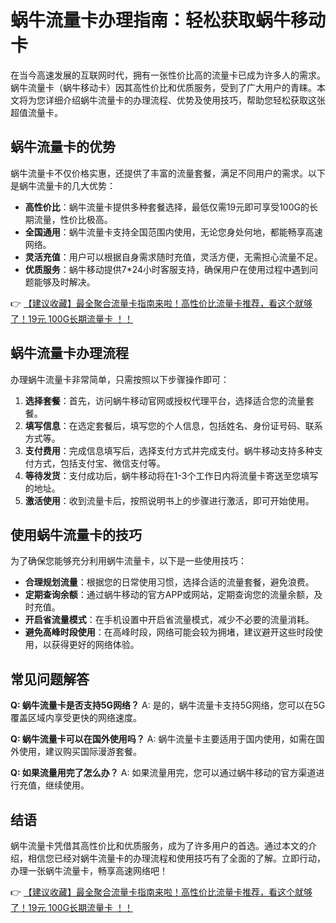 # 蜗牛流量卡办理指南：轻松获取蜗牛移动卡

在当今高速发展的互联网时代，拥有一张性价比高的流量卡已成为许多人的需求。蜗牛流量卡（蜗牛移动卡）因其高性价比和优质服务，受到了广大用户的青睐。本文将为您详细介绍蜗牛流量卡的办理流程、优势及使用技巧，帮助您轻松获取这张超值流量卡。

## 蜗牛流量卡的优势

蜗牛流量卡不仅价格实惠，还提供了丰富的流量套餐，满足不同用户的需求。以下是蜗牛流量卡的几大优势：

- **高性价比**：蜗牛流量卡提供多种套餐选择，最低仅需19元即可享受100G的长期流量，性价比极高。
- **全国通用**：蜗牛流量卡支持全国范围内使用，无论您身处何地，都能畅享高速网络。
- **灵活充值**：用户可以根据自身需求随时充值，灵活方便，无需担心流量不足。
- **优质服务**：蜗牛移动提供7*24小时客服支持，确保用户在使用过程中遇到问题能够及时解决。

👉 [【建议收藏】最全聚合流量卡指南来啦！高性价比流量卡推荐，看这个就够了！19元 100G长期流量卡 ！！](https://bit.ly/Liuliangka)

## 蜗牛流量卡办理流程

办理蜗牛流量卡非常简单，只需按照以下步骤操作即可：

1. **选择套餐**：首先，访问蜗牛移动官网或授权代理平台，选择适合您的流量套餐。
2. **填写信息**：在选定套餐后，填写您的个人信息，包括姓名、身份证号码、联系方式等。
3. **支付费用**：完成信息填写后，选择支付方式并完成支付。蜗牛移动支持多种支付方式，包括支付宝、微信支付等。
4. **等待发货**：支付成功后，蜗牛移动将在1-3个工作日内将流量卡寄送至您填写的地址。
5. **激活使用**：收到流量卡后，按照说明书上的步骤进行激活，即可开始使用。

## 使用蜗牛流量卡的技巧

为了确保您能够充分利用蜗牛流量卡，以下是一些使用技巧：

- **合理规划流量**：根据您的日常使用习惯，选择合适的流量套餐，避免浪费。
- **定期查询余额**：通过蜗牛移动的官方APP或网站，定期查询您的流量余额，及时充值。
- **开启省流量模式**：在手机设置中开启省流量模式，减少不必要的流量消耗。
- **避免高峰时段使用**：在高峰时段，网络可能会较为拥堵，建议避开这些时段使用，以获得更好的网络体验。

## 常见问题解答

**Q: 蜗牛流量卡是否支持5G网络？**
A: 是的，蜗牛流量卡支持5G网络，您可以在5G覆盖区域内享受更快的网络速度。

**Q: 蜗牛流量卡可以在国外使用吗？**
A: 蜗牛流量卡主要适用于国内使用，如需在国外使用，建议购买国际漫游套餐。

**Q: 如果流量用完了怎么办？**
A: 如果流量用完，您可以通过蜗牛移动的官方渠道进行充值，继续使用。

## 结语

蜗牛流量卡凭借其高性价比和优质服务，成为了许多用户的首选。通过本文的介绍，相信您已经对蜗牛流量卡的办理流程和使用技巧有了全面的了解。立即行动，办理一张蜗牛流量卡，畅享高速网络吧！

👉 [【建议收藏】最全聚合流量卡指南来啦！高性价比流量卡推荐，看这个就够了！19元 100G长期流量卡 ！！](https://bit.ly/Liuliangka)